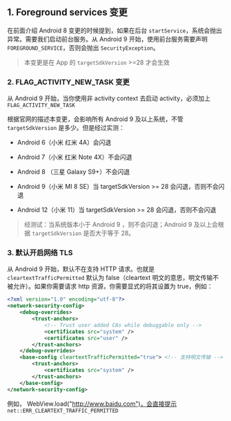



## 1. Foreground services 变更

在前面介绍 Android 8 变更的时候提到，如果在后台 `startService`，系统会抛出异常。需要我们启动前台服务。从 Android 9 开始，使用前台服务需要声明 `FOREGROUND_SERVICE`，否则会抛出 `SecurityException`。



> 本变更是在 App 的 `targetSdkVersion` >=28 才会生效



### 2. FLAG_ACTIVITY_NEW_TASK 变更

从 Android 9 开始，当你使用非 activity context 去启动 activity，必须加上 `FLAG_ACTIVITY_NEW_TASK`



根据官网的描述本变更，会影响所有 Android 9 及以上系统，不管 `targetSdkVersion` 是多少。但是经过实测：



- Android 6（小米 红米 4A）会闪退

- Android 7（小米 红米 Note 4X）不会闪退

- Android 8 （三星 Galaxy S9+）不会闪退

- Android 9（小米 MI 8 SE）当 targetSdkVersion >= 28 会闪退，否则不会闪退

- Android 12（小米 11）当 targetSdkVersion >= 28 会闪退，否则不会闪退



> 经测试：当系统版本小于 Android 9 ，则不会闪退；Android 9 及以上会根据 `targetSdkVersion` 是否大于等于 28。



### 3. 默认开启网络 TLS

从 Android 9 开始，默认不在支持 HTTP 请求。也就是 `cleartextTrafficPermitted` 默认为 false（cleartext 明文的意思，明文传输不被允许）。如果你需要请求 http 资源，你需要显式的将其设置为 true，例如：

```xml
<?xml version="1.0" encoding="utf-8"?>
<network-security-config>
    <debug-overrides>
        <trust-anchors>
            <!-- Trust user added CAs while debuggable only -->
            <certificates src="system" />
            <certificates src="user" />
        </trust-anchors>
    </debug-overrides>
    <base-config cleartextTrafficPermitted="true"> <!-- 支持明文传输 -->
        <trust-anchors>
            <certificates src="system" />
        </trust-anchors>
    </base-config>
</network-security-config>
```

例如， WebView.load("http://www.baidu.com")，会直接提示 `net::ERR_CLEARTEXT_TRAFFIC_PERMITTED`

